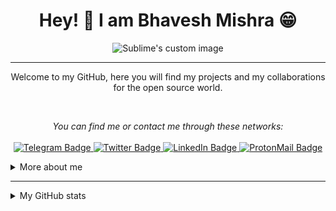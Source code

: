 

### <h1 align="center" id="heading">Hey! 👋 I am Bhavesh Mishra 😁</h1>
<p align="center">
  <img src="https://user-images.githubusercontent.com/69065938/131658071-5a7a604a-6fb8-4a3c-b7e5-ea7f00eb8b66.gif" alt="Sublime's custom image"/>
</p>

---
<p align="center">
    Welcome to my GitHub, here you will find my projects and my collaborations for the open source world.
</p>

<br />
<p align="center">
    <i>You can find me or contact me through these networks:</i>
    <br/><br/>
    <a href="https://t.me/thefool76" target="_blank">
        <img src="https://img.shields.io/badge/-Telegram-2CA5E0?logo=telegram&style=for-the-badge&logoColor=white" alt="Telegram Badge" />
    </a>
    <a href="https://twitter.com/k5L07H" target="_blank">
        <img src="https://img.shields.io/badge/-Twitter-1DA1F2?logo=twitter&style=for-the-badge&logoColor=white" alt="Twitter Badge" />
    </a>
    <a href="https://www.linkedin.com/in/bhavesh-mishra-a6951221b/" target="_blank">
        <img src="https://img.shields.io/badge/-LinkedIn-0077B5?logo=linkedin&style=for-the-badge&logoColor=white" alt="LinkedIn Badge" />
    </a>
    <a href="mailto:thefool76@protonmail.com" target="_blank">
        <img src="https://img.shields.io/badge/-ProtonMail-8B89CC?logo=protonmail&style=for-the-badge&logoColor=white" alt="ProtonMail Badge" />
    </a>
</p>

<details>
    <summary>More about me</summary>
    <p>
        I'm a Computer Engineering student, extrovert and very observant. <br />
        I'm currently contributing to the open source world to put into practice the knowledge acquired in my studies. I also help the guys who are starting programming in the communities.
    </p>
    <ul>
        <li>🔭 I’m currently working on my web Development skills</li>
        <li>🎯 Contribute and create open source projects</li>
        <li>📚 I'm studying Python | Java | Algorithms | Dev Web | Cyber security</li>
        <li>💬 You can ask me questions, I like to help!</li>
        <li>⚡ Fun fact: Enjoy your life 😉 because <em>"One day you leave this 🌍 world behind so live the life you will remember"</em></li>
    </ul>
</details>



---

<details>
    <summary>My GitHub stats</summary>
    <p align="center">
        <br />
        <img src="https://github-readme-stats.vercel.app/api?username=thefool76&theme=radical" alt="General Statistics" />
    </p>
    <p align="center">
        <img src="https://github-readme-stats.vercel.app/api/top-langs/?username=thefool76&layout=compact&theme=radical" alt="Techs used in projects" />
    </p>
</details>




